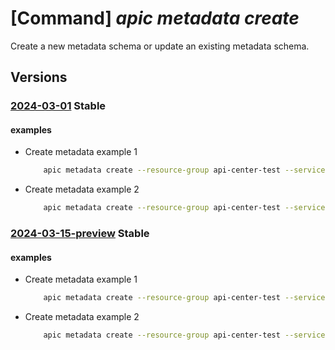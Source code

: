# [Command] _apic metadata create_

Create a new metadata schema or update an existing metadata schema.

## Versions

### [2024-03-01](/Resources/mgmt-plane/L3N1YnNjcmlwdGlvbnMve30vcmVzb3VyY2Vncm91cHMve30vcHJvdmlkZXJzL21pY3Jvc29mdC5hcGljZW50ZXIvc2VydmljZXMve30vbWV0YWRhdGFzY2hlbWFzL3t9/2024-03-01.xml) **Stable**

<!-- mgmt-plane /subscriptions/{}/resourcegroups/{}/providers/microsoft.apicenter/services/{}/metadataschemas/{} 2024-03-01 -->

#### examples

- Create metadata example 1
    ```bash
        apic metadata create --resource-group api-center-test --service-name contoso --metadata-name "test1" --schema '{\"type\":\"string\", \"title\":\"First name\", \"pattern\": \"^[a-zA-Z0-9]+$\"}' --assignments '[{entity:api,required:true,deprecated:false}]'
    ```

- Create metadata example 2
    ```bash
        apic metadata create --resource-group api-center-test --service-name contoso  --metadata-name testregion --schema '{\"type\":\"string\",\"title\":\"testregion\",\"oneOf\":[{\"const\":\"Region1\",\"description\":\"\"},{\"const\":\"Region2\",\"description\":\"\"},{\"const\":\"Region3\",\"description\":\"\"}]}' --assignments '[{entity:api,required:true,deprecated:false},{entity:environment,required:true,deprecated:false}]'
    ```

### [2024-03-15-preview](/Resources/mgmt-plane/L3N1YnNjcmlwdGlvbnMve30vcmVzb3VyY2Vncm91cHMve30vcHJvdmlkZXJzL21pY3Jvc29mdC5hcGljZW50ZXIvc2VydmljZXMve30vbWV0YWRhdGFzY2hlbWFzL3t9/2024-03-15-preview.xml) **Stable**

<!-- mgmt-plane /subscriptions/{}/resourcegroups/{}/providers/microsoft.apicenter/services/{}/metadataschemas/{} 2024-03-15-preview -->

#### examples

- Create metadata example 1
    ```bash
        apic metadata create --resource-group api-center-test --service-name contoso --metadata-name "test1" --schema '{\"type\":\"string\", \"title\":\"First name\", \"pattern\": \"^[a-zA-Z0-9]+$\"}' --assignments '[{entity:api,required:true,deprecated:false}]'
    ```

- Create metadata example 2
    ```bash
        apic metadata create --resource-group api-center-test --service-name contoso  --metadata-name testregion --schema '{\"type\":\"string\",\"title\":\"testregion\",\"oneOf\":[{\"const\":\"Region1\",\"description\":\"\"},{\"const\":\"Region2\",\"description\":\"\"},{\"const\":\"Region3\",\"description\":\"\"}]}' --assignments '[{entity:api,required:true,deprecated:false},{entity:environment,required:true,deprecated:false}]'
    ```
